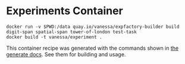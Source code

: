 # Experiments Container

```
docker run -v $PWD:/data quay.io/vanessa/expfactory-builder build digit-span spatial-span tower-of-london test-task
docker build -t vanessa/experiment .
```

This container recipe was generated with the commands shown in [the generate docs](https://expfactory.github.io/generate).  See them for building and usage.
